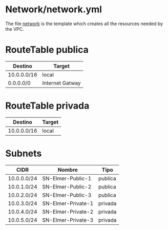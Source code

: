 # Network/network.yml
The file  [network](/Network/network.yml) is the template which creates all the resources needed by the VPC.

# RouteTable publica

Destino  | Target
------------- | -------------
10.0.0.0/16  | local
0.0.0.0/0  | Internet Gatway

# RouteTable privada

Destino  | Target
------------- | -------------
10.0.0.0/16  | local

# Subnets

CIDR  | Nombre | Tipo
------------- | ------------- | -------------
10.0.0.0/24  | SN-Elmer-Public-1 | publica
10.0.1.0/24  | SN-Elmer-Public-2 | publica
10.0.2.0/24  | SN-Elmer-Public-3 | publica
10.0.3.0/24  | SN-Elmer-Private-1 | privada
10.0.4.0/24  | SN-Elmer-Private-2 | privada
10.0.5.0/24  | SN-Elmer-Private-3 | privada
